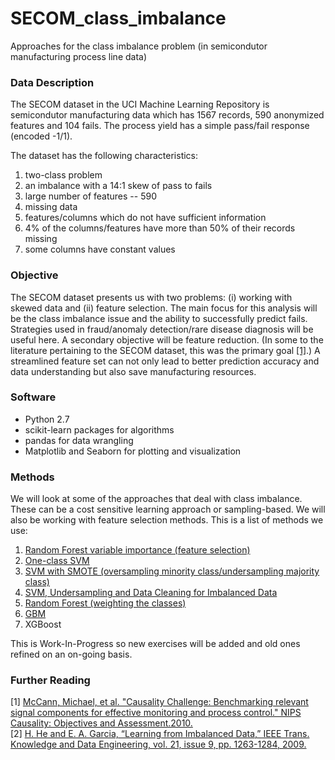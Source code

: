 # SECOM_class_imbalance
Approaches for the class imbalance problem (in semicondutor manufacturing process line data)


### Data Description
The SECOM dataset in the UCI Machine Learning Repository is semicondutor manufacturing data which has 1567 records, 590 anonymized features and 104 fails. The process yield has a simple pass/fail response (encoded -1/1).

The dataset has the following characteristics:

1.	two-class problem
2.	an imbalance with a 14:1 skew of pass to fails
2.	large number of features -- 590
3.	missing data
4.	features/columns which do not have sufficient information
5.	4% of the columns/features have more than 50% of their records missing
6.	some columns have constant values 

### Objective
The SECOM dataset presents us with two problems: (i) working with skewed data and (ii) feature selection. 
The main focus for this analysis will be the class imbalance issue and the ability to successfully predict fails. Strategies used in fraud/anomaly detection/rare disease diagnosis will be useful here. 
A secondary objective will be feature reduction. (In some to the literature pertaining to the SECOM dataset, this was the primary goal <a href="#ref1">[1]</a>.) A streamlined feature set can not only lead to better prediction accuracy and data understanding but also save manufacturing resources. 

### Software

- Python 2.7
- scikit-learn packages for algorithms
- pandas for data wrangling 
- Matplotlib and Seaborn for plotting and visualization

### Methods
We will look at some of the approaches that deal with class imbalance. These can be a cost sensitive learning approach or sampling-based. We will also be working with feature selection methods. This is a list of methods we use:

1. [Random Forest variable importance (feature selection)](https://github.com/Meena-Mani/SECOM_class_imbalance/blob/master/secomdata_ocsvm.ipynb)
2. [One-class SVM](https://github.com/Meena-Mani/SECOM_class_imbalance/blob/master/secomdata_ocsvm.ipynb) 
3. [SVM with SMOTE (oversampling minority class/undersampling majority class)](https://github.com/Meena-Mani/SECOM_class_imbalance/blob/master/secomdata_svm_smote.ipynb)
4. [SVM, Undersampling and Data Cleaning for Imbalanced Data](https://github.com/Meena-Mani/SECOM_class_imbalance/blob/master/secomdata_svm_undersampling.ipynb)
5. [Random Forest (weighting the classes)](https://github.com/Meena-Mani/SECOM_class_imbalance/blob/master/secomdata_rf.ipynb)
6. [GBM](https://github.com/Meena-Mani/SECOM_class_imbalance/blob/master/secomdata_gbm.ipynb)
7. XGBoost

This is Work-In-Progress so new exercises will be added and old ones refined on an on-going basis.

### Further Reading
<a name="ref1"></a>[1] [McCann, Michael, et al. "Causality Challenge: Benchmarking relevant signal components for effective monitoring and process control." NIPS Causality: Objectives and Assessment.2010.](https://scholar.google.com/scholar?cluster=9582225450011234329&hl=en&as_sdt=0,5&sciodt=0,5)  
<a name="ref2"></a>[2] [H. He and E. A. Garcia, “Learning from Imbalanced Data,” IEEE Trans. Knowledge and Data Engineering, vol. 21, issue 9, pp. 1263-1284, 2009.](http://www.ele.uri.edu/faculty/he/PDFfiles/ImbalancedLearning.pdf)



